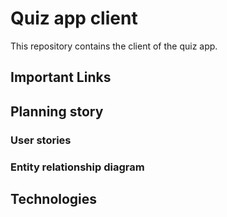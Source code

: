 # Quiz app client

This repository contains the client of the quiz app.

## Important Links

## Planning story

### User stories

### Entity relationship diagram

## Technologies
